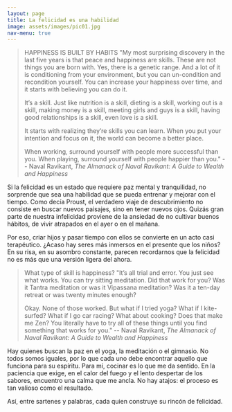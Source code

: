 ```yaml
---
layout: page
title: La felicidad es una habilidad 
image: assets/images/pic01.jpg
nav-menu: true
---
```


> HAPPINESS IS BUILT BY HABITS
> "My most surprising discovery in the last five years is that peace and happiness are skills. These are not things you are born with. Yes, there is a genetic range. And a lot of it is conditioning from your environment, but you can un-condition and recondition yourself.
> You can increase your happiness over time, and it starts with believing you can do it.
> 
> It’s a skill. Just like nutrition is a skill, dieting is a skill, working out is a skill, making money is a skill, meeting girls and guys is a skill, having good relationships is a skill, even love is a skill.
> 
> It starts with realizing they’re skills you can learn. When you put your intention and focus on it, the world can become a better place.
> 
> When working, surround yourself with people more successful than you. When playing, surround yourself with people happier than you."
> -- Naval Ravikant, *The Almanack of Naval Ravikant: A Guide to Wealth and Happiness*

Si la felicidad es un estado que requiere paz mental y tranquilidad, no sorprende que sea una habilidad que se pueda entrenar y mejorar con el tiempo. Como decía Proust, el verdadero viaje de descubrimiento no consiste en buscar nuevos paisajes, sino en tener nuevos ojos. Quizás gran parte de nuestra infelicidad proviene de la ansiedad de no cultivar buenos hábitos, de vivir atrapados en el ayer o en el mañana.

Por eso, criar hijos y pasar tiempo con ellos se convierte en un acto casi terapéutico. ¿Acaso hay seres más inmersos en el presente que los niños? En su risa, en su asombro constante, parecen recordarnos que la felicidad no es más que una versión ligera del ahora.

> What type of skill is happiness?
> "It’s all trial and error. You just see what works. You can try sitting meditation. Did that work for you? Was it Tantra meditation or was it Vipassana meditation? Was it a ten-day retreat or was twenty minutes enough?
> 
> Okay. None of those worked. But what if I tried yoga? What if I kite-surfed? What if I go car racing? What about cooking? Does that make me Zen? You literally have to try all of these things until you find something that works for you."
> -- Naval Ravikant, *The Almanack of Naval Ravikant: A Guide to Wealth and Happiness*

Hay quienes buscan la paz en el yoga, la meditación o el gimnasio. No todos somos iguales, por lo que cada uno debe encontrar aquello que funciona para su espíritu. Para mí, cocinar es lo que me da sentido. En la paciencia que exige, en el calor del fuego y el lento despertar de los sabores, encuentro una calma que me ancla. No hay atajos: el proceso es tan valioso como el resultado.

Así, entre sartenes y palabras, cada quien construye su rincón de felicidad.
